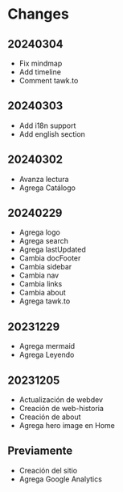 # Changes

## 20240304

- Fix mindmap
- Add timeline
- Comment tawk.to

## 20240303

- Add i18n support
- Add english section

## 20240302

- Avanza lectura
- Agrega Catálogo

## 20240229

- Agrega logo
- Agrega search
- Agrega lastUpdated
- Cambia docFooter
- Cambia sidebar
- Cambia nav
- Cambia links
- Cambia about
- Agrega tawk.to

## 20231229

- Agrega mermaid
- Agrega Leyendo

## 20231205

- Actualización de webdev
- Creación de web-historia
- Creación de about
- Agrega hero image en Home

## Previamente

- Creación del sitio
- Agrega Google Analytics